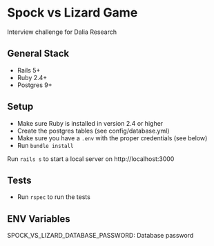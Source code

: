 # Spock vs Lizard Game

Interview challenge for Dalia Research

## General Stack

- Rails 5+
- Ruby 2.4+
- Postgres 9+

## Setup

- Make sure Ruby is installed in version 2.4 or higher
- Create the postgres tables (see config/database.yml)
- Make sure you have a `.env` with the proper credentials (see below)
- Run `bundle install`

Run `rails s` to start a local server on http://localhost:3000

## Tests

- Run `rspec` to run the tests

## ENV Variables

SPOCK_VS_LIZARD_DATABASE_PASSWORD: Database password
